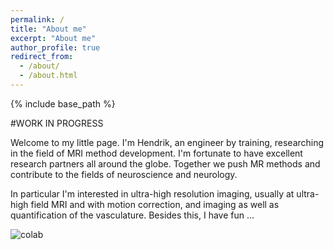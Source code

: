 ```yaml
---
permalink: /
title: "About me"
excerpt: "About me"
author_profile: true
redirect_from: 
  - /about/
  - /about.html
---
```


{% include base_path %}

#WORK IN PROGRESS

Welcome to my little page. I'm Hendrik, an engineer by training, researching in the field of MRI method development. I'm fortunate to have excellent research partners all around the globe. Together we push MR methods and contribute to the fields of neuroscience and neurology. 


In particular I'm interested in ultra-high resolution imaging, usually at ultra-high field MRI and with motion correction, and imaging as well as quantification of the vasculature. 
Besides this, I have fun ...

![colab]('_pages/colab_world.html')